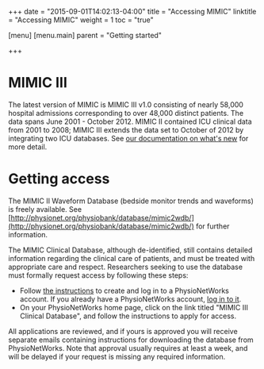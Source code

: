 +++
date = "2015-09-01T14:02:13-04:00"
title = "Accessing MIMIC"
linktitle = "Accessing MIMIC"
weight = 1
toc = "true"

[menu]
  [menu.main]
    parent = "Getting started"

+++

# MIMIC III

The latest version of MIMIC is MIMIC III v1.0 consisting of nearly 58,000 hospital admissions corresponding to over 48,000 distinct patients. The data spans June 2001 - October 2012. MIMIC II contained ICU clinical data from 2001 to 2008; MIMIC III extends the data set to October of 2012 by integrating two ICU databases. See [our documentation on what's new](http://127.0.0.1:1313/mimicdata/whatsnew/) for more detail.

# Getting access

The MIMIC II Waveform Database (bedside monitor trends and waveforms) is freely available. See [http://physionet.org/physiobank/database/mimic2wdb/](http://physionet.org/physiobank/database/mimic2wdb/) for further information.

The MIMIC Clinical Database, although de-identified, still contains detailed information regarding the clinical care of patients, and must be treated with appropriate care and respect. Researchers seeking to use the database must formally request access by following these steps:

- Follow [the instructions](https://physionet.org/pnw/login) to create and log in to a PhysioNetWorks account. If you already have a PhysioNetWorks account, [log in to it](https://physionet.org/pnw/login).
- On your PhysioNetWorks home page, click on the link titled "MIMIC III Clinical Database", and follow the instructions to apply for access.

All applications are reviewed, and if yours is approved you will receive separate emails containing instructions for downloading the database from PhysioNetWorks. Note that approval usually requires at least a week, and will be delayed if your request is missing any required information. 

